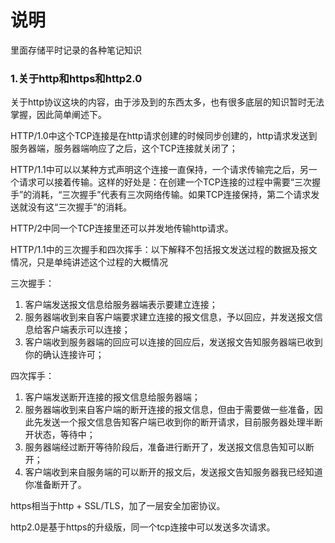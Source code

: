 # 说明
里面存储平时记录的各种笔记知识

### 1.关于http和https和http2.0

关于http协议这块的内容，由于涉及到的东西太多，也有很多底层的知识暂时无法掌握，因此简单阐述下。



HTTP/1.0中这个TCP连接是在http请求创建的时候同步创建的，http请求发送到服务器端，服务器端响应了之后，这个TCP连接就关闭了；

HTTP/1.1中可以以某种方式声明这个连接一直保持，一个请求传输完之后，另一个请求可以接着传输。这样的好处是：在创建一个TCP连接的过程中需要“三次握手”的消耗，“三次握手”代表有三次网络传输。如果TCP连接保持，第二个请求发送就没有这“三次握手”的消耗。

HTTP/2中同一个TCP连接里还可以并发地传输http请求。



HTTP/1.1中的三次握手和四次挥手：以下解释不包括报文发送过程的数据及报文情况，只是单纯讲述这个过程的大概情况

三次握手：

1. 客户端发送报文信息给服务器端表示要建立连接；
2. 服务器端收到来自客户端要求建立连接的报文信息，予以回应，并发送报文信息给客户端表示可以连接；
3. 客户端收到服务器端的回应可以连接的回应后，发送报文告知服务器端已收到你的确认连接许可；

四次挥手：

1. 客户端发送断开连接的报文信息给服务器端；
2. 服务器端收到来自客户端的断开连接的报文信息，但由于需要做一些准备，因此先发送一个报文信息告知客户端已收到你的断开请求，目前服务器处理半断开状态，等待中；
3. 服务器端经过断开等待阶段后，准备进行断开了，发送报文信息告知可以断开；
4. 客户端收到来自服务端的可以断开的报文后，发送报文告知服务器我已经知道你准备断开了。



https相当于http + SSL/TLS，加了一层安全加密协议。

http2.0是基于https的升级版，同一个tcp连接中可以发送多次请求。






